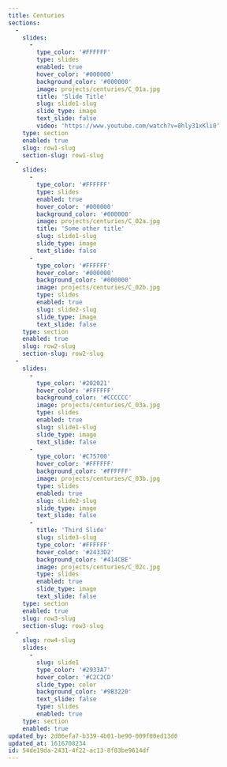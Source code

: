 ```yaml
---
title: Centuries
sections:
  -
    slides:
      -
        type_color: '#FFFFFF'
        type: slides
        enabled: true
        hover_color: '#000000'
        background_color: '#000000'
        image: projects/centuries/C_01a.jpg
        title: 'Slide Title'
        slug: slide1-slug
        slide_type: image
        text_slide: false
        video: 'https://www.youtube.com/watch?v=8hly31xKli0'
    type: section
    enabled: true
    slug: row1-slug
    section-slug: row1-slug
  -
    slides:
      -
        type_color: '#FFFFFF'
        type: slides
        enabled: true
        hover_color: '#000000'
        background_color: '#000000'
        image: projects/centuries/C_02a.jpg
        title: 'Some other title'
        slug: slide1-slug
        slide_type: image
        text_slide: false
      -
        type_color: '#FFFFFF'
        hover_color: '#000000'
        background_color: '#000000'
        image: projects/centuries/C_02b.jpg
        type: slides
        enabled: true
        slug: slide2-slug
        slide_type: image
        text_slide: false
    type: section
    enabled: true
    slug: row2-slug
    section-slug: row2-slug
  -
    slides:
      -
        type_color: '#202021'
        hover_color: '#FFFFFF'
        background_color: '#CCCCCC'
        image: projects/centuries/C_03a.jpg
        type: slides
        enabled: true
        slug: slide1-slug
        slide_type: image
        text_slide: false
      -
        type_color: '#C75700'
        hover_color: '#FFFFFF'
        background_color: '#FFFFFF'
        image: projects/centuries/C_03b.jpg
        type: slides
        enabled: true
        slug: slide2-slug
        slide_type: image
        text_slide: false
      -
        title: 'Third Slide'
        slug: slide3-slug
        type_color: '#FFFFFF'
        hover_color: '#2433D2'
        background_color: '#414CBE'
        image: projects/centuries/C_02c.jpg
        type: slides
        enabled: true
        slide_type: image
        text_slide: false
    type: section
    enabled: true
    slug: row3-slug
    section-slug: row3-slug
  -
    slug: row4-slug
    slides:
      -
        slug: slide1
        type_color: '#2933A7'
        hover_color: '#C2C2CD'
        slide_type: color
        background_color: '#9B3220'
        text_slide: false
        type: slides
        enabled: true
    type: section
    enabled: true
updated_by: 2d06efa7-b339-4b01-be90-009f00ed13d0
updated_at: 1616708234
id: 54de19da-2431-4f22-ac13-8f83be9614df
---
```


